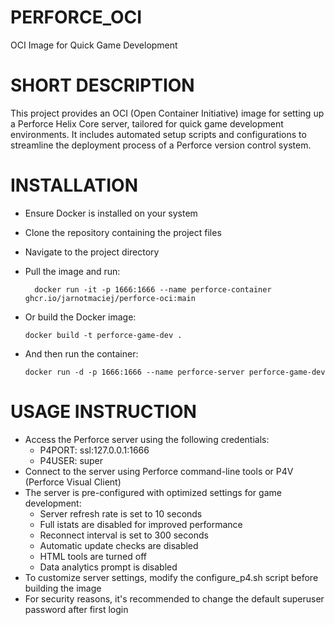 # PERFORCE_OCI

OCI Image for Quick Game Development

# SHORT DESCRIPTION
This project provides an OCI (Open Container Initiative) image for setting up a Perforce Helix Core server, tailored for quick game development environments. It includes automated setup scripts and configurations to streamline the deployment process of a Perforce version control system.

# INSTALLATION
- Ensure Docker is installed on your system
- Clone the repository containing the project files
- Navigate to the project directory
- Pull the image and run:
  ```
    docker run -it -p 1666:1666 --name perforce-container ghcr.io/jarnotmaciej/perforce-oci:main
  ```

- Or build the Docker image:
  ```
  docker build -t perforce-game-dev .
  ```
- And then run the container:
  ```
  docker run -d -p 1666:1666 --name perforce-server perforce-game-dev
  ```

# USAGE INSTRUCTION
- Access the Perforce server using the following credentials:
  - P4PORT: ssl:127.0.0.1:1666
  - P4USER: super
- Connect to the server using Perforce command-line tools or P4V (Perforce Visual Client)
- The server is pre-configured with optimized settings for game development:
  - Server refresh rate is set to 10 seconds
  - Full istats are disabled for improved performance
  - Reconnect interval is set to 300 seconds
  - Automatic update checks are disabled
  - HTML tools are turned off
  - Data analytics prompt is disabled
- To customize server settings, modify the configure_p4.sh script before building the image
- For security reasons, it's recommended to change the default superuser password after first login
